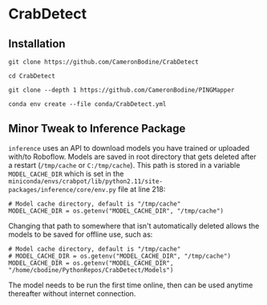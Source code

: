 # CrabDetect

## Installation

`git clone https://github.com/CameronBodine/CrabDetect`

`cd CrabDetect`

`git clone --depth 1 https://github.com/CameronBodine/PINGMapper`

`conda env create --file conda/CrabDetect.yml`

## Minor Tweak to Inference Package

`inference` uses an API to download models you have trained or uploaded with/to Roboflow. Models are saved in root directory that gets deleted after a restart (`/tmp/cache` or `C:/tmp/cache`). This path is stored in a variable `MODEL_CACHE_DIR` which is set in the `miniconda/envs/crabpot/lib/python2.11/site-packages/inference/core/env.py` file at line 218:

```
# Model cache directory, default is "/tmp/cache"
MODEL_CACHE_DIR = os.getenv("MODEL_CACHE_DIR", "/tmp/cache")
```

Changing that path to somewhere that isn't automatically deleted allows the models to be saved for offline use, such as:

```
# Model cache directory, default is "/tmp/cache"
# MODEL_CACHE_DIR = os.getenv("MODEL_CACHE_DIR", "/tmp/cache")
MODEL_CACHE_DIR = os.getenv("MODEL_CACHE_DIR", "/home/cbodine/PythonRepos/CrabDetect/Models")
```

The model needs to be run the first time online, then can be used anytime thereafter without internet connection.